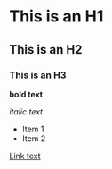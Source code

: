 # This is an H1
## This is an H2
### This is an H3

**bold text**

*italic text*

- Item 1
- Item 2

[Link text](https://example.com)
